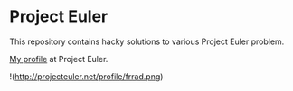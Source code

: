 Project Euler
=============

This repository contains hacky solutions to various Project Euler problem.

[My profile](http://projecteuler.net/progress=frrad) at Project Euler.

!(http://projecteuler.net/profile/frrad.png)
